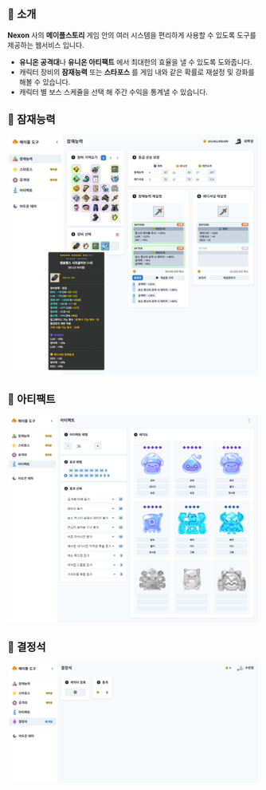 ## 🍁 소개

**Nexon** 사의 **메이플스토리** 게임 안의 여러 시스템을 편리하게 사용할 수 있도록 도구를 제공하는 웹서비스 입니다.

- **유니온 공격대**나 **유니온 아티팩트** 에서 최대한의 효율을 낼 수 있도록 도와줍니다.
- 캐릭터 장비의 **잠재능력** 또는 **스타포스** 를 게임 내와 같은 확률로 재설정 및 강화를 해볼 수 있습니다.
- 캐릭터 별 보스 스케쥴을 선택 해 주간 수익을 통계낼 수 있습니다.

## 🎲 잠재능력

![](https://raw.githubusercontent.com/geoje/MapleTool/develop/screenshot/potential.png)

## 🔮 아티팩트

![](https://raw.githubusercontent.com/geoje/MapleTool/develop/screenshot/union-artifact.png)

## 💎 결정석

![](https://raw.githubusercontent.com/geoje/MapleTool/develop/screenshot/crystal.gif)
